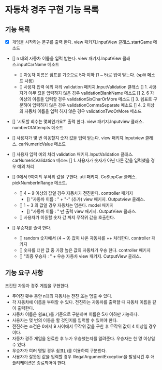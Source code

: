 # 자동차 경주 구현 기능 목록

## 기능 목록
- [x] 게임을 시작하는 문구를 출력 한다. view 패키지.InputView 클래스.startGame 메소드

- [] n 대의 자동차 이름을 입력 받는다. view 패키지.InputView 클래스.inputCarName 메소드
  - [] 자동차 이름은 쉼표를 기준으로 5자 이하 (1 ~ 5)로 입력 받는다. (split 메소드 사용)
  - [] 사용자 입력 예외 처리 validation 패키지.InputValidation 클래스
        [] 1. 사용자가 아무 값을 입력하지 않은 경우 validationBlankName 메소드
        [] 2. 6 자 이상의 이름을 입력할 경우 validationSixCharOrMore 메소드
        [] 3. 쉼표로 구분하여 입력하지 않은 경우 validationCommaSeparate 메소드
        [] 4. 2 이상의 자동차 이름을 입력 하지 않은 경우 validationTwoOrMore 메소드
  
- [] '시도할 회수는 몇회인가요?' 출력 한다. view 패키지.Inputview 클래스. numberOfAttempts 메소드

- [] 사용자가 몇 번 이동할지 숫자 값을 입력 받는다. view 패키지.Inputview 클래스. carNumericValue 메소드
- [] 사용자 입력 예외 처리 validation 패키지.InputValidation 클래스. carNumericValidation 메소드
      [] 1. 사용자가 숫자가 아닌 다른 값을 입력했을 경우 예외 처리

- [] 0에서 9까지의 무작위 값을 구한다. util 패키지. GoStopCar 클래스. pickNumberInRange 메소드.
  - [] 4 ~ 9 이상의 값일 경우 자동차가 전진한다. controller 패키지
    - [] "자동차 이름 : " + "-" (추가) view 패키지. Outputview 클래스.
  - [] 1 ~ 3 의 값일 경우 자동차는 멈춘다. model 패키지
    - [] "자동차 이름 : " 만 출력 view 패키지. OutputView 클래스.
  - [] 사용자가 이동할 숫자 값 까지 무작위 값을 호출한다. 
  
- [] 우승자를 출력 한다. 
  - [] random 숫자에서 (4 ~ 9) 값이 나온 자동차를 ++ 처리한다. controller 패키지
  - [] 숫자를 더한 값 중 가장 높은 값의 자동차가 우승 한다. controller 패키지
  - [] "최종 우승자 : " + 우승 자동차 view 패키지. OutputView 클래스.
   

## 기능 요구 사항
초간단 자동차 경주 게임을 구현한다.

  * 주어진 횟수 동안 n대의 자동차는 전진 또는 멈출 수 있다. 
  * 각 자동차에 이름을 부여할 수 있다. 전진하는 자동차를 출력할 때 자동차 이름을 같이 출력한다.
  * 자동차 이름은 쉼표(,)를 기준으로 구분하며 이름은 5자 이하만 가능하다.
  * 사용자는 몇 번의 이동을 할 것인지를 입력할 수 있어야 한다.
  * 전진하는 조건은 0에서 9 사이에서 무작위 값을 구한 후 무작위 값이 4 이상일 경우이다.
  * 자동차 경주 게임을 완료한 후 누가 우승했는지를 알려준다. 우승자는 한 명 이상일 수 있다.
  * 우승자가 여러 명일 경우 쉼표(,)를 이용하여 구분한다.
  * 사용자가 잘못된 값을 입력할 경우 IllegalArgumentException을 발생시킨 후 애플리케이션은 종료되어야 한다.